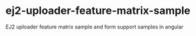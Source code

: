 # ej2-uploader-feature-matrix-sample
EJ2 uploader feature matrix sample and form support samples in angular
